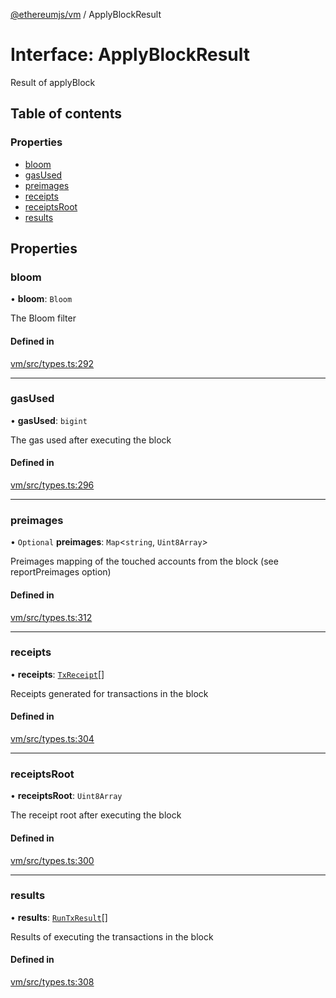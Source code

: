 [@ethereumjs/vm](../README.md) / ApplyBlockResult

# Interface: ApplyBlockResult

Result of applyBlock

## Table of contents

### Properties

- [bloom](ApplyBlockResult.md#bloom)
- [gasUsed](ApplyBlockResult.md#gasused)
- [preimages](ApplyBlockResult.md#preimages)
- [receipts](ApplyBlockResult.md#receipts)
- [receiptsRoot](ApplyBlockResult.md#receiptsroot)
- [results](ApplyBlockResult.md#results)

## Properties

### bloom

• **bloom**: `Bloom`

The Bloom filter

#### Defined in

[vm/src/types.ts:292](https://github.com/ethereumjs/ethereumjs-monorepo/blob/master/packages/vm/src/types.ts#L292)

___

### gasUsed

• **gasUsed**: `bigint`

The gas used after executing the block

#### Defined in

[vm/src/types.ts:296](https://github.com/ethereumjs/ethereumjs-monorepo/blob/master/packages/vm/src/types.ts#L296)

___

### preimages

• `Optional` **preimages**: `Map`<`string`, `Uint8Array`\>

Preimages mapping of the touched accounts from the block (see reportPreimages option)

#### Defined in

[vm/src/types.ts:312](https://github.com/ethereumjs/ethereumjs-monorepo/blob/master/packages/vm/src/types.ts#L312)

___

### receipts

• **receipts**: [`TxReceipt`](../README.md#txreceipt)[]

Receipts generated for transactions in the block

#### Defined in

[vm/src/types.ts:304](https://github.com/ethereumjs/ethereumjs-monorepo/blob/master/packages/vm/src/types.ts#L304)

___

### receiptsRoot

• **receiptsRoot**: `Uint8Array`

The receipt root after executing the block

#### Defined in

[vm/src/types.ts:300](https://github.com/ethereumjs/ethereumjs-monorepo/blob/master/packages/vm/src/types.ts#L300)

___

### results

• **results**: [`RunTxResult`](RunTxResult.md)[]

Results of executing the transactions in the block

#### Defined in

[vm/src/types.ts:308](https://github.com/ethereumjs/ethereumjs-monorepo/blob/master/packages/vm/src/types.ts#L308)
